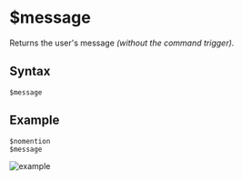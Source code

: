 # $message
Returns the user's message *(without the command trigger)*.

## Syntax
```
$message
```

## Example
```
$nomention
$message
```
![example](https://user-images.githubusercontent.com/111157596/231825037-f323b81e-35db-4b71-a71f-73a5357ea7e0.png)
